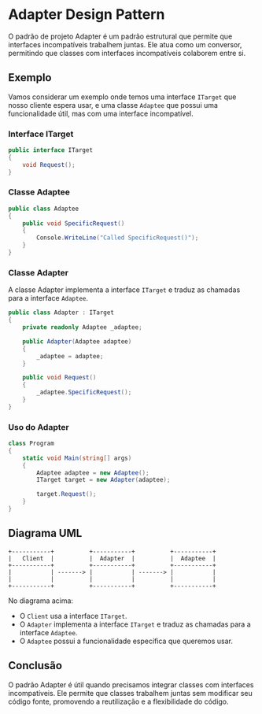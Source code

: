 # Adapter Design Pattern

O padrão de projeto Adapter é um padrão estrutural que permite que interfaces incompatíveis trabalhem juntas. Ele atua como um conversor, permitindo que classes com interfaces incompatíveis colaborem entre si.

## Exemplo

Vamos considerar um exemplo onde temos uma interface `ITarget` que nosso cliente espera usar, e uma classe `Adaptee` que possui uma funcionalidade útil, mas com uma interface incompatível.

### Interface ITarget

```csharp
public interface ITarget
{
    void Request();
}
```

### Classe Adaptee

```csharp
public class Adaptee
{
    public void SpecificRequest()
    {
        Console.WriteLine("Called SpecificRequest()");
    }
}
```

### Classe Adapter

A classe Adapter implementa a interface `ITarget` e traduz as chamadas para a interface `Adaptee`.

```csharp
public class Adapter : ITarget
{
    private readonly Adaptee _adaptee;

    public Adapter(Adaptee adaptee)
    {
        _adaptee = adaptee;
    }

    public void Request()
    {
        _adaptee.SpecificRequest();
    }
}
```

### Uso do Adapter

```csharp
class Program
{
    static void Main(string[] args)
    {
        Adaptee adaptee = new Adaptee();
        ITarget target = new Adapter(adaptee);

        target.Request();
    }
}
```

## Diagrama UML

```plaintext
+-----------+          +-----------+          +-----------+
|   Client  |          |  Adapter  |          |  Adaptee  |
+-----------+          +-----------+          +-----------+
|           | -------> |           | -------> |           |
|           |          |           |          |           |
+-----------+          +-----------+          +-----------+
```

No diagrama acima:

- O `Client` usa a interface `ITarget`.
- O `Adapter` implementa a interface `ITarget` e traduz as chamadas para a interface `Adaptee`.
- O `Adaptee` possui a funcionalidade específica que queremos usar.

## Conclusão

O padrão Adapter é útil quando precisamos integrar classes com interfaces incompatíveis. Ele permite que classes trabalhem juntas sem modificar seu código fonte, promovendo a reutilização e a flexibilidade do código.
